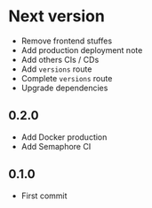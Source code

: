 # Next version
+ Remove frontend stuffes
+ Add production deployment note
+ Add others CIs / CDs
+ Add `versions` route
+ Complete `versions` route
+ Upgrade dependencies

## 0.2.0
+ Add Docker production
+ Add Semaphore CI

## 0.1.0
+ First commit
